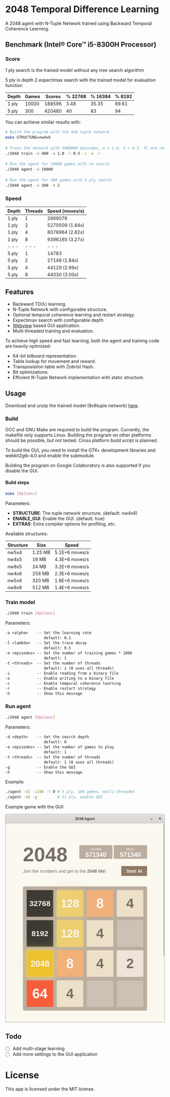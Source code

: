 # 2048 Temporal Difference Learning

A 2048 agent with N-Tuple Network trained using Backward Temporal Coherence Learning.

## Benchmark (Intel® Core™ i5-8300H Processor)

### Score

1 ply search is the trained model without any tree search algorithm

5 ply is depth 2 expectimax search with the trained model for evaluation function

| Depth | Games | Scores | % 32768 | % 16384 | % 8192 |
| ----- | ----- | ------ | ------- | ------- | ------ |
| 1 ply | 10000 | 188596 | 3.48    | 35.35   | 69.61  |
| 5 ply | 300   | 420480 | 40      | 83      | 94     |

You can achieve similar results with:

```sh
# Build the program with the 4x6 tuple network
make STRUCTURE=nw4x6

# Train the network with 1000000 episodes, α = 1.0, λ = 0.5, TC and restart strategy
./2048 train -e 400 -a 1.0 -l 0.5 -c -o -r

# Run the agent for 10000 games with no search
./2048 agent -e 10000

# Run the agent for 300 games with 5 ply search
./2048 agent -e 300 -d 2
```

### Speed

| Depth | Threads | Speed (moves/s) |
| ----- | ------- | --------------- |
| 1 ply | 1       | 2869076         |
| 1 ply | 2       | 5270509 (1.84x) |
| 1 ply | 4       | 8078964 (2.82x) |
| 1 ply | 8       | 9396165 (3.27x) |
| - - - | - - -   | - - -           |
| 5 ply | 1       | 14783           |
| 5 ply | 2       | 27148 (1.84x)   |
| 5 ply | 4       | 44129 (2.99x)   |
| 5 ply | 8       | 44330 (3.00x)   |

## Features

- Backward TD(λ) learning.
- N-Tuple Network with configurable structure.
- Optional temporal coherence learning and restart strategy.
- Expectimax search with configurable depth.
- [Webview](https://github.com/webview/webview) based GUI application.
- Multi-threaded training and evaluation.

To achieve high speed and fast learning, both the agent and training code are heavily optimized:

- 64-bit bitboard representation.
- Table lookup for movement and reward.
- Transposistion table with Zobrist Hash.
- Bit optimizations.
- Efficient N-Tuple Network implementation with static structure.

## Usage

Download and unzip the trained model (8x6tuple network) [here](../../releases/latest).

### Build

GCC and GNU Make are required to build the program.
Currently, the makefile only supports Linux. Building the program on other platforms should be possible, but not tested.
Cross platform build script is planned.

To build the GUI, you need to install the GTK+ development libraries and webkit2gtk-4.0 and enable the submodule.

Building the program on Google Colaboratory is also supported if you disable the GUI.

#### Build steps

```sh
make [Options]
```

Parameters:

- **STRUCTURE**: The tuple network structure. (default: nw4x6)
- **ENABLE_GUI**: Enable the GUI. (default: true)
- **EXTRAS**: Extra compiler options for profiling, etc.

Available structures:

| Structure | Size    | Speed          |
| --------- | ------- | -------------- |
| nw5x4     | 1.25 MB | 5.1E+6 moves/s |
| nw4x5     | 16 MB   | 4.3E+6 moves/s |
| nw6x5     | 24 MB   | 3.2E+6 moves/s |
| nw4x6     | 256 MB  | 2.3E+6 moves/s |
| nw5x6     | 320 MB  | 1.8E+6 moves/s |
| nw8x6     | 512 MB  | 1.4E+6 moves/s |

### Train model

```sh
./2048 train [Options]
```

Parameters:

```
-a <alpha>    -- Set the learning rate
                 default: 0.1
-l <lambda>   -- Set the trace decay
                 default: 0.5
-e <episodes> -- Set the number of training games * 1000
                 default: 1
-t <threads>  -- Set the number of threads
                 default: 1 (0 uses all threads)
-i            -- Enable reading from a binary file
-o            -- Enable writing to a binary file
-c            -- Enable temporal coherence learning
-r            -- Enable restart strategy
-h            -- Show this message
```

### Run agent

```sh
./2048 agent [Options]
```

Parameters:

```
-d <depth>    -- Set the search depth
                 default: 0
-e <episodes> -- Set the number of games to play
                 default: 1
-t <threads>  -- Set the number of threads
                 default: 1 (0 uses all threads)
-g            -- Enable the GUI
-h            -- Show this message                        
```

Example:

```sh
./agent -d2 -i100 -t 0 # 5 ply, 100 games, multi-threaded
./agent -d4 -g         # 11 ply, enable GUI
```

Example game with the GUI:

![](gui.png)

## Todo

- [ ] Add multi-stage learning
- [ ] Add more settings to the GUI application

# License

This app is licensed under the MIT license.
